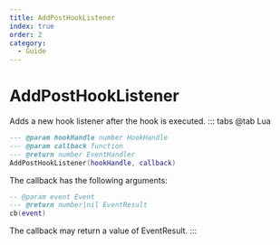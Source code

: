 ```yaml
---
title: AddPostHookListener
index: true
order: 2
category:
  - Guide
---
```


# AddPostHookListener
Adds a new hook listener after the hook is executed.
::: tabs
@tab Lua
```lua
--- @param hookHandle number HookHandle
--- @param callback function
--- @return number EventHandler
AddPostHookListener(hookHandle, callback)
```
The callback has the following arguments:
```lua
-- @param event Event
--- @return number|nil EventResult
cb(event)
```
The callback may return a value of EventResult.
:::